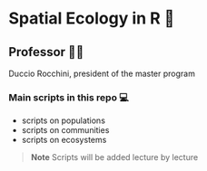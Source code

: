 # Spatial Ecology in R 👾

## Professor 👨‍🔬
Duccio Rocchini, president of the master program

### Main scripts in this repo 💻

+ scripts on  populations
+ scripts on  communities
+ scripts on  ecosystems


>**Note**
>Scripts will be added lecture by lecture

